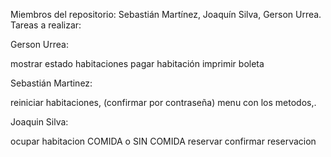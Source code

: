 Miembros del repositorio:
Sebastián Martínez, Joaquín Silva, Gerson Urrea.
Tareas a realizar:

Gerson Urrea:

mostrar estado habitaciones
pagar habitación
imprimir boleta

Sebastián Martinez:

reiniciar habitaciones, (confirmar por contraseña)
menu con los metodos,.

Joaquin Silva:

ocupar habitacion COMIDA o SIN COMIDA
reservar
confirmar reservacion















